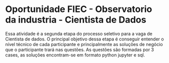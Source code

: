 # Oportunidade FIEC - Observatorio da industria - Cientista de Dados

Essa atividade é a segunda etapa do processo seletivo para a vaga de Cientista de dados. 
O principal objetivo dessa etapa é conseguir entender o nível técnico de cada participante e principalmente as soluções de negócio que o participante trará nas questões. As questões são formadas por 3 cases, as soluções encontram-se em formato python jupyter e sql.

